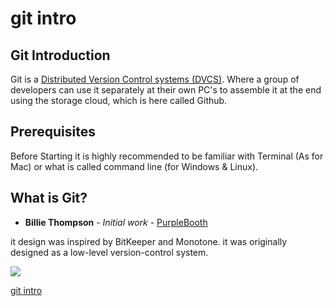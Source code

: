 # git intro

## Git Introduction
 Git is a [Distributed Version Control systems (DVCS)](https://blog.udemy.com/git-tutorial-a-comprehensive-guide/). Where a group of developers can use it separately at their own PC's to assemble it at the end using the storage cloud, which is here called Github.

## Prerequisites
Before Starting it is highly recommended to be familiar with Terminal (As for Mac) or what is called command line (for Windows & Linux).

## What is Git?
* **Billie Thompson** - *Initial work* - [PurpleBooth](https://github.com/PurpleBooth)

 
 it design was inspired by BitKeeper and Monotone. it was originally designed as a low-level version-control system.


![](https://blog.udemy.com/wp-content/uploads/2015/08/image066.png)



[git intro](https://blog.udemy.com/git-tutorial-a-comprehensive-guide/)
